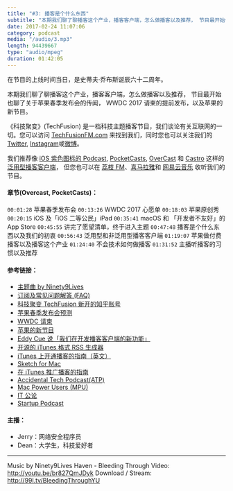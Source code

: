```yaml
---
title: "#3: 播客是个什么东西"
subtitle: "本期我们聊了聊播客这个产业，播客客户端，怎么做播客以及推荐， 节目最开始也聊了关于苹果春季发布会的传闻， WWDC 2017 请柬的提前发布，以及苹果的新节目。"
date: 2017-02-24 11:07:06
category: podcast
media: "/audio/3.mp3"
length: 94439667
type: "audio/mpeg"
duration: 01:42:05
---
```

在节目的上线时间当日，是史蒂夫·乔布斯诞辰六十二周年。

本期我们聊了聊播客这个产业，播客客户端，怎么做播客以及推荐， 节目最开始也聊了关于苹果春季发布会的传闻， WWDC 2017 请柬的提前发布，以及苹果的新节目。

《科技聚变》(TechFusion) 是一档科技主题播客节目，我们谈论有关互联网的一切。您可以访问 [TechFusionFM.com](TechFusionFM.com) 来找到我们，同时您也可以关注我们的 [Twitter](http://twitter.com/TechFusionFM"), [Instagram](https://www.instagram.com/techfusionfm/)或[微博](http://weibo.com/TechFusionFM)。

我们推荐像 [iOS 紫色图标的 Podcast](https://itunes.apple.com/cn/podcast/id1202658654), [PocketCasts](http://pca.st/podcast/28fcd200-cc7c-0134-10da-25324e2a541d), [OverCast](https://overcast.fm) 和 [Castro](http://supertop.co/castro/) 这样的 [泛用型播客客户端](https://techfusionfm.com/faq)， 但您也可以在 [荔枝 FM](https://www.lizhi.fm/1494013/)、[喜马拉雅](http://www.ximalaya.com/72456289/album/6648521)和 [网易云音乐](http://music.163.com/#/djradio?id=347498120) 收听我们的节目。

#### 章节(Overcast, PocketCasts)：
```00:01:28``` 苹果春季发布会
```00:13:26``` WWDC 2017 心愿单
```00:18:03``` 苹果原创秀
```00:20:15``` iOS 及「iOS 二等公民」iPad 
```00:35:41``` macOS 和 「开发者不友好」的 App Store 
```00:45:55``` 讲完了愿望清单，终于进入主题
```00:47:48``` 播客是个什么东西以及我们的初衷
```00:56:43``` 泛用型和非泛用型播客客户端
```01:19:07``` 苹果做付费播客以及播客这个产业
```01:24:40``` 不会技术如何做播客
```01:31:52``` 主播听播客的习惯以及推荐

#### 参考链接：
- [主题曲 by Ninety9Lives](http://99l.tv/BleedingThroughYU)
- [订阅及常见问题解答 (FAQ)](https://techfusionfm.com/faq)
- [科技聚变 TechFusion 新开的知乎账号](https://www.zhihu.com/people/techfusion)
- [苹果春季发布会预测](http://appleinsider.com/articles/17/02/20/rumor-apple-to-launch-ipad-pro-2-red-iphone-7-128gb-iphone-se-at-march-event)
- [WWDC 请柬](https://developer.apple.com/wwdc/)
- [苹果的新节目](http://www.recode.net/2017/2/13/14606594/apple-eddy-cue-buy-media-company-no-apple-music)
- [Eddy Cue 说「我们在开发播客客户端的新功能」](https://9to5mac.com/2017/02/14/eddy-cue-apple-is-working-on-new-features-for-podcasts/)
- [开源的 iTunes 格式 RSS 生成器](https://codepen.io/jon-walstedt/pen/jsIup)
- [iTunes 上开通播客的指南（英文）](https://itunespartner.apple.com/en/podcasts/overview)
- [Sketch for Mac](https://sketchapp.com)
- [在 iTunes 推广播客的指南](http://life-longlearner.com/podcast-marketing-strategies-to-grow-podcast/)
- [Accidental Tech Podcast(ATP)](http://atp.fm) 
- [Mac Power Users (MPU)](https://www.relay.fm/mpu)
- [IT 公论](http://itgonglun.com)
- [Startup Podcast](https://gimletmedia.com/startup/)

#### 主播：
- Jerry：网络安全程序员
- Dean：大学生，科技爱好者

---
Music by Ninety9Lives
Haven - Bleeding Through
Video: http://youtu.be/br827QmJDyk
Download / Stream: http://99l.tv/BleedingThroughYU
